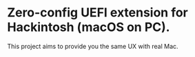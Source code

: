 # Zero-config UEFI extension for Hackintosh (macOS on PC).

This project aims to provide you the same UX with real Mac.

<!--
## Features
1. Common functions same as Mac UEFI, such as HFS+, kernel load, etc.
1. ACPI patch support
1. kext patch support
1. HW auto detecting
1. Cloud DB support
1. GUI support for UX improvement
1. Log and debug
-->
